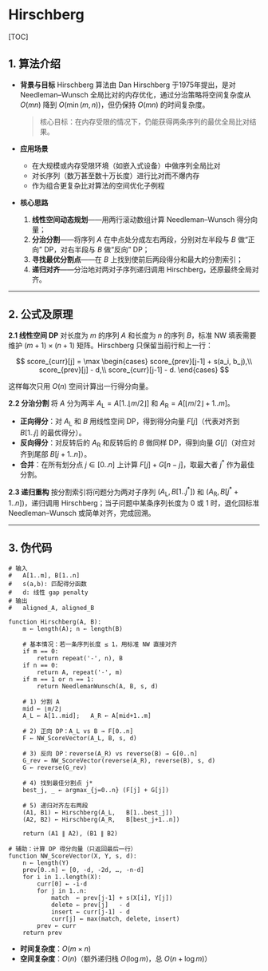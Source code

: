 # Hirschberg
[TOC]

## 1. 算法介绍

   * **背景与目标**
     Hirschberg 算法由 Dan Hirschberg 于1975年提出，是对 Needleman–Wunsch 全局比对的内存优化，通过分治策略将空间复杂度从 $O(mn)$ 降到 $O(\min(m,n))$，但仍保持 $O(mn)$ 的时间复杂度。

     > 核心目标：在内存受限的情况下，仍能获得两条序列的最优全局比对结果。

   * **应用场景**

     * 在大规模或内存受限环境（如嵌入式设备）中做序列全局比对
     * 对长序列（数万甚至数十万长度）进行比对而不爆内存
     * 作为组合更复杂比对算法的空间优化子例程

   * **核心思路**

     1. **线性空间动态规划**——用两行滚动数组计算 Needleman–Wunsch 得分向量；
     2. **分治分割**——将序列 $A$ 在中点处分成左右两段，分别对左半段与 $B$ 做“正向” DP，对右半段与 $B$ 做“反向” DP；
     3. **寻找最优分割点**——在 $B$ 上找到使前后两段得分和最大的分割索引；
     4. **递归对齐**——分治地对两对子序列递归调用 Hirschberg，还原最终全局对齐。

---

## 2. 公式及原理

   **2.1 线性空间 DP**
   对长度为 $m$ 的序列 $A$ 和长度为 $n$ 的序列 $B$，标准 NW 填表需要维护 $(m+1)\times(n+1)$ 矩阵。Hirschberg 只保留当前行和上一行：

   $$
score_{curr}[j]
     = \max \begin{cases}
       score_{prev}[j-1] + s(a_i, b_j),\\
       score_{prev}[j]   - d,\\
       score_{curr}[j-1] - d.
     \end{cases}
$$

   这样每次只用 $O(n)$ 空间计算出一行得分向量。

   **2.2 分治分割**
   将 $A$ 分为两半 $A_{\text{L}}=A[1..\lfloor m/2\rfloor]$ 和 $A_{\text{R}}=A[\lfloor m/2\rfloor+1..m]$。

   * **正向得分**：对 $A_{\text{L}}$ 和 $B$ 用线性空间 DP，得到得分向量 $F[j]$（代表对齐到 $B[1..j]$ 的最优得分）。
   * **反向得分**：对反转后的 $A_{\text{R}}$ 和反转后的 $B$ 做同样 DP，得到向量 $G[j]$（对应对齐到尾部 $B[j+1..n]$）。
   * **合并**：在所有划分点 $j\in[0..n]$ 上计算 $F[j]+G[n-j]$，取最大者 $j^*$ 作为最佳分割。

   **2.3 递归重构**
   按分割索引将问题分为两对子序列 $(A_{\text{L}}, B[1..j^*])$ 和 $(A_{\text{R}}, B[j^*+1..n])$，递归调用 Hirschberg；当子问题中某条序列长度为 0 或 1 时，退化回标准 Needleman–Wunsch 或简单对齐，完成回溯。

---

## 3. 伪代码

```text
# 输入
#   A[1..m], B[1..n]
#   s(a,b): 匹配得分函数
#   d: 线性 gap penalty
# 输出
#   aligned_A, aligned_B

function Hirschberg(A, B):
    m ← length(A); n ← length(B)

    # 基本情况：若一条序列长度 ≤ 1，用标准 NW 直接对齐
    if m == 0:
        return repeat('-', n), B
    if n == 0:
        return A, repeat('-', m)
    if m == 1 or n == 1:
        return NeedlemanWunsch(A, B, s, d)

    # 1) 分割 A
    mid ← ⌊m/2⌋
    A_L ← A[1..mid];   A_R ← A[mid+1..m]

    # 2) 正向 DP：A_L vs B → F[0..n]
    F ← NW_ScoreVector(A_L, B, s, d)

    # 3) 反向 DP：reverse(A_R) vs reverse(B) → G[0..n]
    G_rev ← NW_ScoreVector(reverse(A_R), reverse(B), s, d)
    G ← reverse(G_rev)

    # 4) 找到最佳分割点 j*
    best_j, _ ← argmax_{j=0..n} (F[j] + G[j])

    # 5) 递归对齐左右两段
    (A1, B1) ← Hirschberg(A_L,   B[1..best_j])
    (A2, B2) ← Hirschberg(A_R,   B[best_j+1..n])

    return (A1 ∥ A2), (B1 ∥ B2)

# 辅助：计算 DP 得分向量（只返回最后一行）
function NW_ScoreVector(X, Y, s, d):
    n ← length(Y)
    prev[0..n] ← [0, -d, -2d, …, -n·d]
    for i in 1..length(X):
        curr[0] ← -i·d
        for j in 1..n:
            match  ← prev[j-1] + s(X[i], Y[j])
            delete ← prev[j]   - d
            insert ← curr[j-1] - d
            curr[j] ← max(match, delete, insert)
        prev ← curr
    return prev
```

* **时间复杂度**：$O(m \times n)$
* **空间复杂度**：$O(n)$（额外递归栈 $O(\log m)$，总 $O(n + \log m)$）
